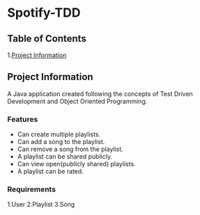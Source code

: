 # Spotify-TDD

## Table of Contents
1.[Project Information](#project-information)

## Project Information
A Java application created following the concepts of Test Driven Development and Object Oriented Programming.

### Features
* Can create multiple playlists.
* Can add a song to the playlist.
* Can remove a song from the playlist.
* A playlist can be shared publicly.
* Can view open(publicly shared) playlists.
* A playlist can be rated.

### Requirements
1.User
2.Playlist
3.Song
